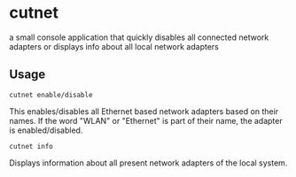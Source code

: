 # cutnet
a small console application that quickly disables all connected network adapters or displays info about all local network adapters

## Usage

```
cutnet enable/disable
```
This enables/disables all Ethernet based network adapters based on their names. If the word "WLAN" or "Ethernet" is part of their name, the adapter is enabled/disabled.

```
cutnet info
```
Displays information about all present network adapters of the local system.

